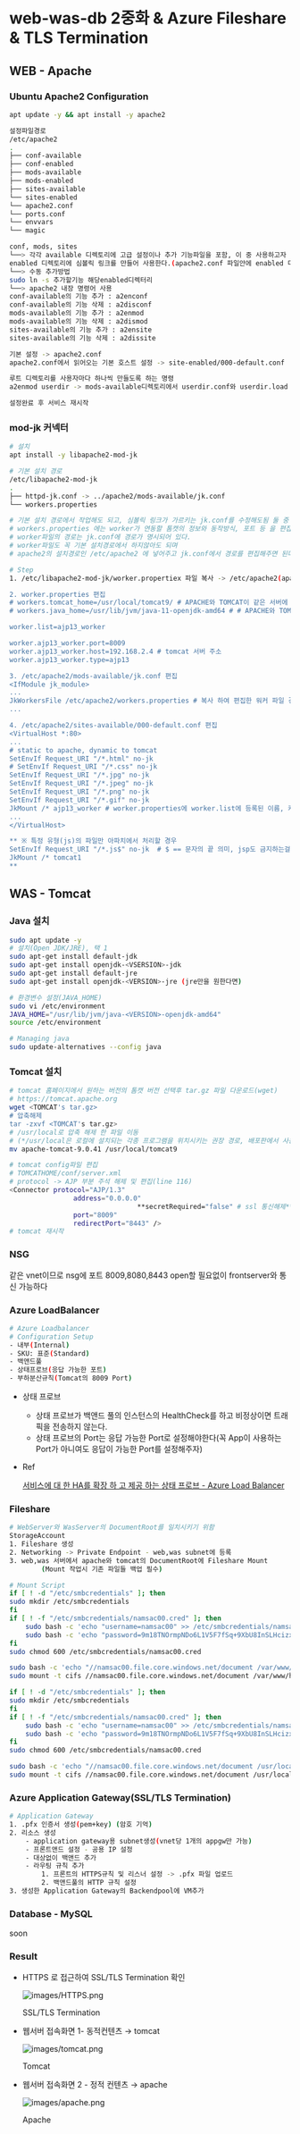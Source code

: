 # web-was-db 2중화 & Azure Fileshare & TLS Termination

## WEB - Apache

### Ubuntu Apache2 Configuration

```bash
apt update -y && apt install -y apache2

설정파일경로
/etc/apache2
.
├── conf-available
├── conf-enabled
├── mods-available
├── mods-enabled
├── sites-available
└── sites-enabled
└── apache2.conf
└── ports.conf
└── envvars
└── magic

conf, mods, sites
└──> 각각 available 디렉토리에 고급 설정이나 추가 기능파일을 포함, 이 중 사용하고자 하는 기능들을
enabled 디렉토리에 심볼릭 링크를 만들어 사용한다.(apache2.conf 파일안에 enabled 디렉토리를 Include 하고 있다)
└──> 수동 추가방법
sudo ln -s 추가할기능 해당enabled디렉터리
└──> apache2 내장 명령어 사용
conf-available의 기능 추가 : a2enconf
conf-available의 기능 삭제 : a2disconf
mods-available의 기능 추가 : a2enmod
mods-available의 기능 삭제 : a2dismod
sites-available의 기능 추가 : a2ensite
sites-available의 기능 삭제 : a2dissite

기본 설정 -> apache2.conf
apache2.conf에서 읽어오는 기본 호스트 설정 -> site-enabled/000-default.conf

루트 디렉토리를 사용자마다 하나씩 만들도록 하는 명령
a2enmod userdir -> mods-available디렉토리에서 userdir.conf와 userdir.load 두 파일의 심볼릭 링크가 mods-enabled 디렉토리에 생성된다.

설정완료 후 서비스 재시작
```

### mod-jk 커넥터

```bash
# 설치
apt install -y libapache2-mod-jk

# 기본 설치 경로
/etc/libapache2-mod-jk
.
├── httpd-jk.conf -> ../apache2/mods-available/jk.conf
└── workers.properties

# 기본 설치 경로에서 작업해도 되고, 심볼릭 링크가 가르키는 jk.conf를 수정해도됨 둘 중 한가지 선택
# workers.properties 에는 worker가 연동할 톰캣의 정보와 동작방식, 포트 등 을 편집한다
# worker파일의 경로는 jk.conf에 경로가 명시되어 있다.
# worker파일도 꼭 기본 설치경로에서 하지않아도 되며 
# apache2의 설치경로인 /etc/apache2 에 넣어주고 jk.conf에서 경로를 편집해주면 된다.

# Step
1. /etc/libapache2-mod-jk/worker.propertiex 파일 복사 -> /etc/apache2(apache's home)

2. worker.properties 편집
# workers.tomcat_home=/usr/local/tomcat9/ # APACHE와 TOMCAT이 같은 서버에 있을때만 설정
# workers.java_home=/usr/lib/jvm/java-11-openjdk-amd64 # # APACHE와 TOMCAT이 같은 서버에 있을때만 설정

worker.list=ajp13_worker

worker.ajp13_worker.port=8009
worker.ajp13_worker.host=192.168.2.4 # tomcat 서버 주소
worker.ajp13_worker.type=ajp13

3. /etc/apache2/mods-available/jk.conf 편집
<IfModule jk_module>
...
JkWorkersFile /etc/apache2/workers.properties # 복사 하여 편집한 워커 파일 경로
...

4. /etc/apache2/sites-available/000-default.conf 편집
<VirtualHost *:80>
...
# static to apache, dynamic to tomcat
SetEnvIf Request_URI "/*.html" no-jk
# SetEnvIf Request_URI "/*.css" no-jk
SetEnvIf Request_URI "/*.jpg" no-jk
SetEnvIf Request_URI "/*.jpeg" no-jk
SetEnvIf Request_URI "/*.png" no-jk
SetEnvIf Request_URI "/*.gif" no-jk
JkMount /* ajp13_worker # worker.properties에 worker.list에 등록된 이름, 커스텀 가능
...
</VirtualHost>

** ※ 특정 유형(js)의 파일만 아파치에서 처리할 경우
SetEnvIf Request_URI "/*.js$" no-jk  # $ == 문자의 끝 의미, jsp도 금지하는걸 방지, .js뒤에 $가 없을경우 .jsp도 아파치에서 처리하게됨
JkMount /* tomcat1
**
```

## WAS - Tomcat

### Java 설치

```bash
sudo apt update -y
# 설치(Open JDK/JRE), 택 1
sudo apt-get install default-jdk
sudo apt-get install openjdk-<VSERSION>-jdk
sudo apt-get install default-jre
sudo apt-get install openjdk-<VERSION>-jre (jre만을 원한다면)

# 환경변수 설정(JAVA_HOME)
sudo vi /etc/environment
JAVA_HOME="/usr/lib/jvm/java-<VERSION>-openjdk-amd64"
source /etc/environment

# Managing java
sudo update-alternatives --config java
```

### Tomcat 설치

```bash
# tomcat 홈페이지에서 원하는 버전의 톰캣 버전 선택후 tar.gz 파일 다운로드(wget)
# https://tomcat.apache.org
wget <TOMCAT's tar.gz>
# 압축해제
tar -zxvf <TOMCAT's tar.gz>
# /usr/local로 압축 해제 한 파일 이동
# (*/usr/local은 로컬에 설치되는 각종 프로그램을 위치시키는 권장 경로, 배포판에서 사용하지 않는 사용자 설치에 사용됨)
mv apache-tomcat-9.0.41 /usr/local/tomcat9

# tomcat config파일 편집
# TOMCATHOME/conf/server.xml
# protocol -> AJP 부분 주석 해제 및 편집(line 116)
<Connector protocol="AJP/1.3"
                address="0.0.0.0"
								**secretRequired="false" # ssl 통신해제**
                port="8009"
                redirectPort="8443" />
# tomcat 재시작
```

### NSG

같은 vnet이므로 nsg에 포트 8009,8080,8443 open할 필요없이 frontserver와 통신 가능하다

### Azure LoadBalancer

```bash
# Azure Loadbalancer
# Configuration Setup
- 내부(Internal)
- SKU: 표준(Standard)
- 백앤드풀
- 상태프로브(응답 가능한 포트)
- 부하분산규칙(Tomcat의 8009 Port)
```

- 상태 프로브
    - 상태 프로브가 백앤드 풀의 인스턴스의 HealthCheck를 하고 비정상이면 트래픽을 전송하지 않는다.
    - 상태 프로브의 Port는 응답 가능한 Port로 설정해야한다(꼭 App이 사용하는 Port가 아니여도 응답이 가능한 Port를 설정해주자)
- Ref

    [서비스에 대 한 HA를 확장 하 고 제공 하는 상태 프로브 - Azure Load Balancer](https://docs.microsoft.com/ko-kr/azure/load-balancer/load-balancer-custom-probe-overview)

### Fileshare

```bash
# WebServer와 WasServer의 DocumentRoot를 일치시키기 위함
StorageAccount
1. Fileshare 생성
2. Networking -> Private Endpoint - web,was subnet에 등록
3. web,was 서버에서 apache와 tomcat의 DocumentRoot에 Fileshare Mount
		(Mount 작업시 기존 파일들 백업 필수)
```

```bash
# Mount Script
if [ ! -d "/etc/smbcredentials" ]; then
sudo mkdir /etc/smbcredentials
fi
if [ ! -f "/etc/smbcredentials/namsac00.cred" ]; then
    sudo bash -c 'echo "username=namsac00" >> /etc/smbcredentials/namsac00.cred'
    sudo bash -c 'echo "password=9m18TNOrmpNDo6L1V5F7fSq+9XbU8InSLHcizxAoQieWe4CdqO1gLS6+sGl2IbrV3zugQCLOzLdKG5jWjaOnRg==" >> /etc/smbcredentials/namsac00.cred'
fi
sudo chmod 600 /etc/smbcredentials/namsac00.cred

sudo bash -c 'echo "//namsac00.file.core.windows.net/document /var/www/html cifs nofail,vers=3.0,credentials=/etc/smbcredentials/namsac00.cred,dir_mode=0777,file_mode=0777,serverino" >> /etc/fstab'
sudo mount -t cifs //namsac00.file.core.windows.net/document /var/www/html -o vers=3.0,credentials=/etc/smbcredentials/namsac00.cred,dir_mode=0777,file_mode=0777,serverino

if [ ! -d "/etc/smbcredentials" ]; then
sudo mkdir /etc/smbcredentials
fi
if [ ! -f "/etc/smbcredentials/namsac00.cred" ]; then
    sudo bash -c 'echo "username=namsac00" >> /etc/smbcredentials/namsac00.cred'
    sudo bash -c 'echo "password=9m18TNOrmpNDo6L1V5F7fSq+9XbU8InSLHcizxAoQieWe4CdqO1gLS6+sGl2IbrV3zugQCLOzLdKG5jWjaOnRg==" >> /etc/smbcredentials/namsac00.cred'
fi
sudo chmod 600 /etc/smbcredentials/namsac00.cred

sudo bash -c 'echo "//namsac00.file.core.windows.net/document /usr/local/tomcat9 cifs nofail,vers=3.0,credentials=/etc/smbcredentials/namsac00.cred,dir_mode=0777,file_mode=0777,serverino" >> /etc/fstab'
sudo mount -t cifs //namsac00.file.core.windows.net/document /usr/local/tomcat9 -o vers=3.0,credentials=/etc/smbcredentials/namsac00.cred,dir_mode=0777,file_mode=0777,serverino
```

### Azure Application Gateway(SSL/TLS Termination)

```bash
# Application Gateway
1. .pfx 인증서 생성(pem+key) (암호 기억)
2. 리소스 생성
	- application gateway용 subnet생성(vnet당 1개의 appgw만 가능)
	- 프론트앤드 설정 - 공용 IP 설정
	- 대상없이 백앤드 추가
	- 라우팅 규칙 추가
		1. 프론트의 HTTPS규칙 및 리스너 설정 -> .pfx 파일 업로드
		2. 백앤드풀의 HTTP 규칙 설정
3. 생성한 Application Gateway의 Backendpool에 VM추가
```

### Database - MySQL

soon

### Result

- HTTPS 로 접근하여 SSL/TLS Termination 확인

    ![images/HTTPS.png](images/HTTPS.png)

    SSL/TLS Termination

- 웹서버 접속화면 1- 동적컨텐츠 → tomcat

    ![images/tomcat.png](images/tomcat.png)

    Tomcat

- 웹서버 접속화면 2 - 정적 컨텐츠 → apache

    ![images/apache.png](images/apache.png)

    Apache